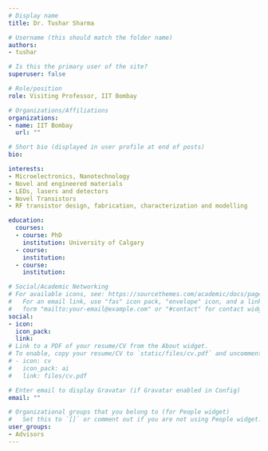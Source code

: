 ```yaml
---
# Display name
title: Dr. Tushar Sharma

# Username (this should match the folder name)
authors:
- tushar

# Is this the primary user of the site?
superuser: false

# Role/position
role: Visiting Professor, IIT Bombay

# Organizations/Affiliations
organizations:
- name: IIT Bombay
  url: ""

# Short bio (displayed in user profile at end of posts)
bio: 

interests:
- Microelectronics, Nanotechnology
- Novel and engineered materials
- LEDs, lasers and detectors
- Novel Transistors
- RF transistor design, fabrication, characterization and modelling

education:
  courses:
  - course: PhD
    institution: University of Calgary
  - course: 
    institution: 
  - course: 
    institution: 

# Social/Academic Networking
# For available icons, see: https://sourcethemes.com/academic/docs/page-builder/#icons
#   For an email link, use "fas" icon pack, "envelope" icon, and a link in the
#   form "mailto:your-email@example.com" or "#contact" for contact widget.
social:
- icon: 
  icon_pack: 
  link: 
# Link to a PDF of your resume/CV from the About widget.
# To enable, copy your resume/CV to `static/files/cv.pdf` and uncomment the lines below.
# - icon: cv
#   icon_pack: ai
#   link: files/cv.pdf

# Enter email to display Gravatar (if Gravatar enabled in Config)
email: ""

# Organizational groups that you belong to (for People widget)
#   Set this to `[]` or comment out if you are not using People widget.
user_groups:
- Advisors
---
```



